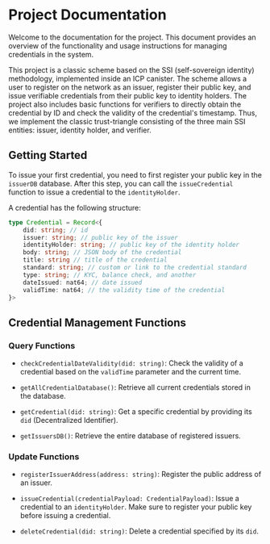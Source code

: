 
# Project Documentation

Welcome to the documentation for the project. This document provides an overview of the functionality and usage instructions for managing credentials in the system.

This project is a classic scheme based on the SSI (self-sovereign identity) methodology, implemented inside an ICP canister. The scheme allows a user to register on the network as an issuer, register their public key, and issue verifiable credentials from their public key to identity holders. 
The project also includes basic functions for verifiers to directly obtain the credential by ID and check the validity of the credential's timestamp. 
Thus, we implement the classic trust-triangle consisting of the three main SSI entities: issuer, identity holder, and verifier.

## Getting Started

To issue your first credential, you need to first register your public key in the `issuerDB` database. After this step, you can call the `issueCredential` function to issue a credential to the `identityHolder`.

A credential has the following structure:

```typescript
type Credential = Record<{
    did: string; // id
    issuer: string; // public key of the issuer
    identityHolder: string; // public key of the identity holder
    body: string; // JSON body of the credential
    title: string // title of the credential
    standard: string; // custom or link to the credential standard
    type: string; // KYC, balance check, and another
    dateIssued: nat64; // date issued
    validTime: nat64; // the validity time of the credential
}>
```

## Credential Management Functions

### Query Functions

- `checkCredentialDateValidity(did: string)`: Check the validity of a credential based on the `validTime` parameter and the current time.
    
- `getAllCredentialDatabase()`: Retrieve all current credentials stored in the database.
    
- `getCredential(did: string)`: Get a specific credential by providing its `did` (Decentralized Identifier).
    
- `getIssuersDB()`: Retrieve the entire database of registered issuers.
    

### Update Functions

- `registerIssuerAddress(address: string)`: Register the public address of an issuer.
    
- `issueCredential(credentialPayload: CredentialPayload)`: Issue a credential to an `identityHolder`. Make sure to register your public key before issuing a credential.
    
- `deleteCredential(did: string)`: Delete a credential specified by its `did`.
    


